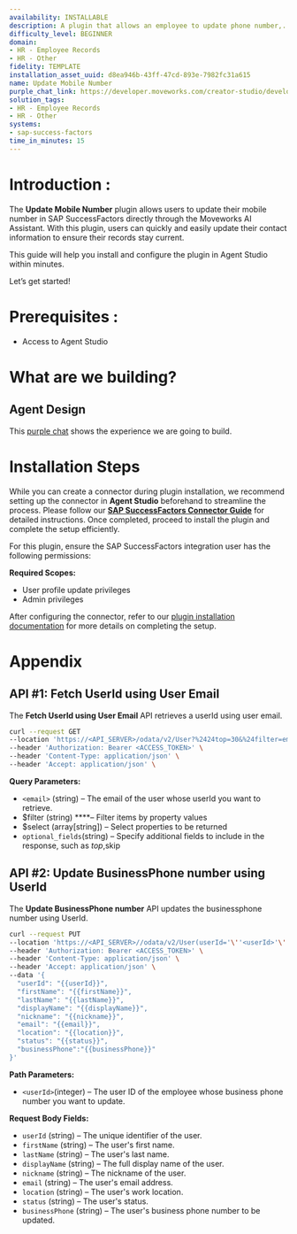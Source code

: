 ```yaml
---
availability: INSTALLABLE
description: A plugin that allows an employee to update phone number,.
difficulty_level: BEGINNER
domain:
- HR - Employee Records
- HR - Other
fidelity: TEMPLATE
installation_asset_uuid: d8ea946b-43ff-47cd-893e-7982fc31a615
name: Update Mobile Number
purple_chat_link: https://developer.moveworks.com/creator-studio/developer-tools/purple-chat?conversation=%7B%22startTimestamp%22%3A%2211%3A43+AM%22%2C%22messages%22%3A%5B%7B%22parts%22%3A%5B%7B%22richText%22%3A%22%3Cp%3EHey+Copilot%2C+I+need+to+update+my+mobile+number+in+SuccessFactors.%3C%2Fp%3E%22%7D%5D%2C%22role%22%3A%22user%22%7D%2C%7B%22parts%22%3A%5B%7B%22richText%22%3A%22%3Cp%3EI+can+assist+you+with+updating+your+mobile+number.+Could+you+please+provide+your+new+mobile+number%3F%3C%2Fp%3E%22%7D%5D%2C%22role%22%3A%22assistant%22%7D%2C%7B%22parts%22%3A%5B%7B%22richText%22%3A%22%3Cp%3ESure%2C+my+new+mobile+number+is+%2B1-234-567-8901.%3C%2Fp%3E%22%7D%5D%2C%22role%22%3A%22user%22%7D%2C%7B%22parts%22%3A%5B%7B%22richText%22%3A%22%3Cp%3EThank+you.+Let+me+confirm+the+details%3A+You+would+like+to+update+your+mobile+number+to+%2B1-234-567-8901.+Is+that+correct%3F%3C%2Fp%3E%22%7D%5D%2C%22role%22%3A%22assistant%22%7D%2C%7B%22parts%22%3A%5B%7B%22richText%22%3A%22%3Cp%3EYes%2C+that%27s+correct.%3C%2Fp%3E%22%7D%5D%2C%22role%22%3A%22user%22%7D%2C%7B%22parts%22%3A%5B%7B%22richText%22%3A%22%3Cp%3EGreat%21+I+am+updating+your+mobile+number+now.%3C%2Fp%3E%22%7D%2C%7B%22apiBlock%22%3A%7B%22code%22%3A%22Updating+details...%22%2C%22title%22%3A%22Updating+mobile+number%22%2C%22connectorName%22%3A%22sap-success-factors%22%7D%7D%5D%2C%22role%22%3A%22assistant%22%7D%2C%7B%22parts%22%3A%5B%7B%22richText%22%3A%22%3Cp%3EYour+mobile+number+has+been+successfully+updated+to+%2B1-234-567-8901+in+SuccessFactors.%3C%2Fp%3E%3Cp%3EIs+there+anything+else+I+can+help+you+with%3F%3C%2Fp%3E%22%7D%2C%7B%22citations%22%3A%5B%7B%22citationTitle%22%3A%22SuccessFactors+Profile%22%2C%22connectorName%22%3A%22successfactors%22%7D%5D%7D%5D%2C%22role%22%3A%22assistant%22%7D%5D%7D
solution_tags:
- HR - Employee Records
- HR - Other
systems:
- sap-success-factors
time_in_minutes: 15
---
```


# **Introduction :**

The **Update Mobile Number** plugin allows users to update their mobile number in SAP SuccessFactors directly through the Moveworks AI Assistant. With this plugin, users can quickly and easily update their contact information to ensure their records stay current.

This guide will help you install and configure the plugin in Agent Studio within minutes. 

Let’s get started!

# Prerequisites :

- Access to Agent Studio

# What are we building?

## **Agent Design**

This [purple chat](https://developer.moveworks.com/creator-studio/developer-tools/purple-chat?conversation=%7B%22startTimestamp%22%3A%2211%3A43+AM%22%2C%22messages%22%3A%5B%7B%22parts%22%3A%5B%7B%22richText%22%3A%22%3Cp%3EHey+Copilot%2C+I+need+to+update+my+mobile+number+in+SuccessFactors.%3C%2Fp%3E%22%7D%5D%2C%22role%22%3A%22user%22%7D%2C%7B%22parts%22%3A%5B%7B%22richText%22%3A%22%3Cp%3EI+can+assist+you+with+updating+your+mobile+number.+Could+you+please+provide+your+new+mobile+number%3F%3C%2Fp%3E%22%7D%5D%2C%22role%22%3A%22assistant%22%7D%2C%7B%22parts%22%3A%5B%7B%22richText%22%3A%22%3Cp%3ESure%2C+my+new+mobile+number+is+%2B1-234-567-8901.%3C%2Fp%3E%22%7D%5D%2C%22role%22%3A%22user%22%7D%2C%7B%22parts%22%3A%5B%7B%22richText%22%3A%22%3Cp%3EThank+you.+Let+me+confirm+the+details%3A+You+would+like+to+update+your+mobile+number+to+%2B1-234-567-8901.+Is+that+correct%3F%3C%2Fp%3E%22%7D%5D%2C%22role%22%3A%22assistant%22%7D%2C%7B%22parts%22%3A%5B%7B%22richText%22%3A%22%3Cp%3EYes%2C+that%27s+correct.%3C%2Fp%3E%22%7D%5D%2C%22role%22%3A%22user%22%7D%2C%7B%22parts%22%3A%5B%7B%22richText%22%3A%22%3Cp%3EGreat%21+I+am+updating+your+mobile+number+now.%3C%2Fp%3E%22%7D%2C%7B%22apiBlock%22%3A%7B%22code%22%3A%22Updating+details...%22%2C%22title%22%3A%22Updating+mobile+number%22%2C%22connectorName%22%3A%22sap-success-factors%22%7D%7D%5D%2C%22role%22%3A%22assistant%22%7D%2C%7B%22parts%22%3A%5B%7B%22richText%22%3A%22%3Cp%3EYour+mobile+number+has+been+successfully+updated+to+%2B1-234-567-8901+in+SuccessFactors.%3C%2Fp%3E%3Cp%3EIs+there+anything+else+I+can+help+you+with%3F%3C%2Fp%3E%22%7D%2C%7B%22citations%22%3A%5B%7B%22citationTitle%22%3A%22SuccessFactors+Profile%22%2C%22connectorName%22%3A%22successfactors%22%7D%5D%7D%5D%2C%22role%22%3A%22assistant%22%7D%5D%7D) shows the experience we are going to build.

# **Installation Steps**

While you can create a connector during plugin installation, we recommend setting up the connector in **Agent Studio** beforehand to streamline the process. Please follow our [**SAP SuccessFactors Connector Guide**](https://developer.moveworks.com/marketplace/package/?id=sap-success-factors&hist=home%2Cbrws#how-to-implement) for detailed instructions. Once completed, proceed to install the plugin and complete the setup efficiently.

For this plugin, ensure the SAP SuccessFactors integration user has the following permissions:

**Required Scopes:**

- User profile update privileges
- Admin privileges

After configuring the connector, refer to our [plugin installation documentation](https://help.moveworks.com/docs/ai-agent-marketplace-installation) for more details on completing the setup.

# **Appendix**

## API #1: **Fetch UserId using User Email**

The **Fetch UserId using User Email** API retrieves a userId using user email.

```bash
curl --request GET
--location 'https://<API_SERVER>/odata/v2/User?%2424top=30&%24filter=email%20eq%20<email>&%24select=userId%2CfirstName%2ClastName%2CdisplayName%2Cnickname%2Cemail%2Clocation%2Cdepartment%2Cstatus%2Cgender%2CtimeZone%2CemployeeClass%2ChireDate%2CjobCode' \
--header 'Authorization: Bearer <ACCESS_TOKEN>' \
--header 'Content-Type: application/json' \
--header 'Accept: application/json' \
```

**Query Parameters:**

- `<email>` (string) – The email of the user whose userId you want to retrieve.
- $filter (string) ****– Filter items by property values
- $select (array[string]) – Select properties to be returned
- `optional_fields`(string) – Specify additional fields to include in the response, such as $top,$skip

## API #2: Update BusinessPhone number **using UserId**

The **Update BusinessPhone number** API updates the businessphone number using UserId.

```bash
curl --request PUT
--location 'https://<API_SERVER>//odata/v2/User(userId='\''<userId>'\'')' \
--header 'Authorization: Bearer <ACCESS_TOKEN>' \
--header 'Content-Type: application/json' \
--header 'Accept: application/json' \
--data '{
  "userId": "{{userId}}",
  "firstName": "{{firstName}}",
  "lastName": "{{lastName}}",
  "displayName": "{{displayName}}",
  "nickname": "{{nickname}}",
  "email": "{{email}}",
  "location": "{{location}}",
  "status": "{{status}}",
  "businessPhone":"{{businessPhone}}"
}'
```

**Path Parameters:**

- `<userId>`(integer) – The user ID of the employee whose business phone number you want to update.

**Request Body Fields:**

- `userId` (string) – The unique identifier of the user.
- `firstName` (string) – The user's first name.
- `lastName`  (string) – The user's last name.
- `displayName` (string) – The full display name of the user.
- `nickname`  (string) – The nickname of the user.
- `email`  (string) – The user's email address.
- `location`  (string) – The user's work location.
- `status` (string) – The user's status.
- `businessPhone`  (string) – The user's business phone number to be updated.
